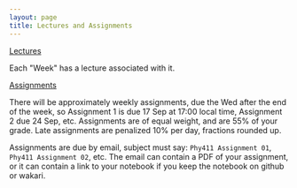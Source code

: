 ```yaml
---
layout: page
title: Lectures and Assignments
---
```


[Lectures](http://nbviewer.ipython.org/github/jklymak/Phy411/tree/master/lectures/)

Each "Week" has a lecture associated with it. 

[Assignments](http://nbviewer.ipython.org/github/jklymak/Phy411/tree/master/assignments/)

There will be approximately weekly assignments, due the Wed after the end of the week, so Assignment 1 is due 17 Sep at 17:00 local time, Assignment 2 due 24 Sep, etc.  Assignments are of equal weight, and are 55% of your grade.  Late assignments are penalized 10% per day, fractions rounded up.  

Assignments are due by email, subject must say: `Phy411 Assignment 01`, `Phy411 Assignment 02`, etc.  The email can contain a PDF of your assignment, or it can contain a link to your notebook if you keep the notebook on github or wakari.   







